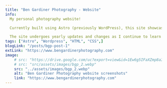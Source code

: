 ```yaml
---
title: "Ben Gardiner Photography - Website"
info:
  My personal photography website!

  Currently built using Astro (previously WordPress), this site showcases my passion for landscape and nature photography.

  The site undergoes yearly updates and changes as I continue to learn and improve my skills as a developer and photographer.
tags: ["Astro", "Wordpress", "HTML", "CSS",]
blogLink: "/posts/bgp-post-1"
extLink: "https://www.bengardinerphotography.com"
image:
    # src: "https://drive.google.com/uc?export=view&id=1Ew6g5IFaXZmp8aIQfbb88eWQP5MtZ6xi"
    # src: "src/assets/images/bgp_2.webp"
    src: "../assets/images/bgp_2.webp"
    alt: "Ben Gardiner Photography website screenshots"
    link: "https://www.bengardinerphotography.com"
---
```

